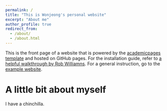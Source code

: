 ```yaml
---
permalink: /
title: "This is Wonjeong's personal website"
excerpt: "About me"
author_profile: true
redirect_from: 
  - /about/
  - /about.html
---
```


This is the front page of a website that is powered by the [academicpages template](https://github.com/academicpages/academicpages.github.io) and hosted on GitHub pages. For the installation guide, refer to [a helpful walkthrough by Rob Williamns](https://jayrobwilliams.com/posts/2020/06/academic-website/). For a general instruction, go to the [example website](https://academicpages.github.io).

A little bit about myself
======
I have a chinchilla. 
